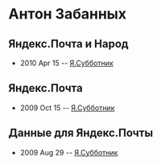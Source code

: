 # Антон Забанных

## Яндекс.Почта и Народ
- 2010 Apr 15 -- [Я.Субботник](https://events.yandex.ru/lib/talks/1000/)    
## Яндекс.Почта
- 2009 Oct 15 -- [Я.Субботник](https://events.yandex.ru/lib/talks/765/)    
## Данные для Яндекс.Почты
- 2009 Aug 29 -- [Я.Субботник](https://events.yandex.ru/lib/talks/747/)    
